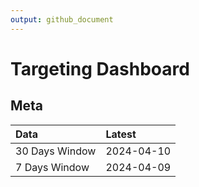 ```yaml
---
output: github_document
---
```


# Targeting Dashboard



## Meta


|Data           |Latest     |
|:--------------|:----------|
|30 Days Window |2024-04-10 |
|7 Days Window  |2024-04-09 |
